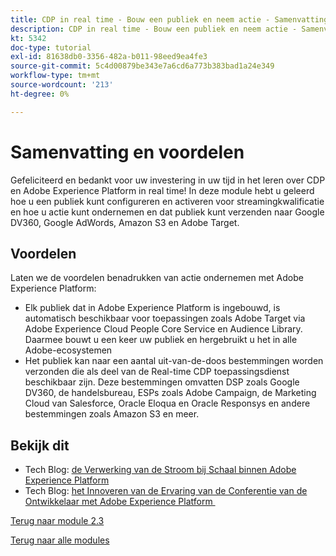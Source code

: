 ```yaml
---
title: CDP in real time - Bouw een publiek en neem actie - Samenvatting
description: CDP in real time - Bouw een publiek en neem actie - Samenvatting
kt: 5342
doc-type: tutorial
exl-id: 81638db0-3356-482a-b011-98eed9ea4fe3
source-git-commit: 5c4d00879be343e7a6cd6a773b383bad1a24e349
workflow-type: tm+mt
source-wordcount: '213'
ht-degree: 0%

---
```


# Samenvatting en voordelen

Gefeliciteerd en bedankt voor uw investering in uw tijd in het leren over CDP en Adobe Experience Platform in real time!
In deze module hebt u geleerd hoe u een publiek kunt configureren en activeren voor streamingkwalificatie en hoe u actie kunt ondernemen en dat publiek kunt verzenden naar Google DV360, Google AdWords, Amazon S3 en Adobe Target.

## Voordelen

Laten we de voordelen benadrukken van actie ondernemen met Adobe Experience Platform:

- Elk publiek dat in Adobe Experience Platform is ingebouwd, is automatisch beschikbaar voor toepassingen zoals Adobe Target via Adobe Experience Cloud People Core Service en Audience Library. Daarmee bouwt u een keer uw publiek en hergebruikt u het in alle Adobe-ecosystemen
- Het publiek kan naar een aantal uit-van-de-doos bestemmingen worden verzonden die als deel van de Real-time CDP toepassingsdienst beschikbaar zijn. Deze bestemmingen omvatten DSP zoals Google DV360, de handelsbureau, ESPs zoals Adobe Campaign, de Marketing Cloud van Salesforce, Oracle Eloqua en Oracle Responsys en andere bestemmingen zoals Amazon S3 en meer.

## Bekijk dit

- Tech Blog: [&#x200B; de Verwerking van de Stroom bij Schaal binnen Adobe Experience Platform &#x200B;](https://medium.com/adobetech/stream-processing-at-scale-within-adobe-experience-platform-909ed502da71)
- Tech Blog: [&#x200B; het Innoveren van de Ervaring van de Conferentie van de Ontwikkelaar met Adobe Experience Platform &#x200B;](https://medium.com/adobetech/innovating-developer-conference-with-adobe-experience-platform-c8c2d1fe8d88)

[Terug naar module 2.3](./real-time-cdp-build-a-segment-take-action.md)

[Terug naar alle modules](../../../overview.md)
